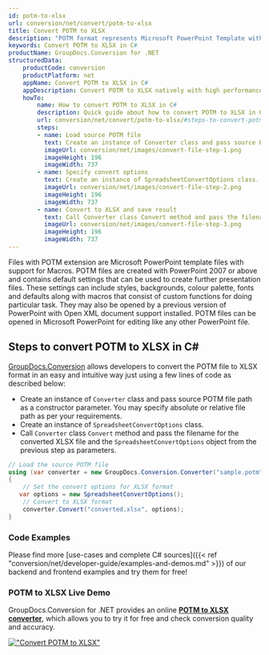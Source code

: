 ```yaml
---
id: potm-to-xlsx
url: conversion/net/convert/potm-to-xlsx
title: Convert POTM to XLSX
description: "POTM format represents Microsoft PowerPoint Template with .potm extension. Learn how to convert POTM to XLSX file programmatically in C# language using GroupDocs.Conversion for .NET library."
keywords: Convert POTM to XLSX in C#
productName: GroupDocs.Conversion for .NET
structuredData:
    productCode: conversion
    productPlatform: net
    appName: Convert POTM to XLSX in C#
    appDescription: Convert POTM to XLSX natively with high performance using C# language and server side GroupDocs.Conversion for .NET APIs, without the use of any software like Microsoft or Open Office.
    howTo:
        name: How to convert POTM to XLSX in C# 
        description: Quick guide about how to convert POTM to XLSX in C# with high performance and accuracy.
        url: conversion/net/convert/potm-to-xlsx/#steps-to-convert-potm-to-xlsx-in-c
        steps:
        - name: Load source POTM file 
          text: Create an instance of Converter class and pass source POTM file path as a constructor parameter. You may specify absolute or relative file path as per your requirements. 
          imageUrl: conversion/net/images/convert-file-step-1.png
          imageHeight: 196
          imageWidth: 737
        - name: Specify convert options 
          text: Create an instance of SpreadsheetConvertOptions class.
          imageUrl: conversion/net/images/convert-file-step-2.png
          imageHeight: 196
          imageWidth: 737
        - name: Convert to XLSX and save result 
          text: Call Converter class Convert method and pass the filename for the converted HTML file and the SpreadsheetConvertOptions object from the previous step as parameters.
          imageUrl: conversion/net/images/convert-file-step-3.png
          imageHeight: 196
          imageWidth: 737
---
```


Files with POTM extension are Microsoft PowerPoint template files with support for Macros. POTM files are created with PowerPoint 2007 or above and contains default settings that can be used to create further presentation files. These settings can include styles, backgrounds, colour palette, fonts and defaults along with macros that consist of custom functions for doing particular task. They may also be opened by a previous version of PowerPoint with Open XML document support installed. POTM files can be opened in Microsoft PowerPoint for editing like any other PowerPoint file.

## Steps to convert POTM to XLSX in C#

[GroupDocs.Conversion](https://products.groupdocs.com/conversion/net) allows developers to convert the POTM file to XLSX format in an easy and intuitive way just using a few lines of code as described below:

* Create an instance of `Converter` class and pass source POTM file path as a constructor parameter. You may specify absolute or relative file path as per your requirements. 
* Create an instance of `SpreadsheetConvertOptions` class.
* Call `Converter` class `Convert` method and pass the filename for the converted XLSX file and the `SpreadsheetConvertOptions` object from the previous step as parameters.

```csharp
// Load the source POTM file
using (var converter = new GroupDocs.Conversion.Converter("sample.potm"))
{
    // Set the convert options for XLSX format
   var options = new SpreadsheetConvertOptions();
    // Convert to XLSX format
    converter.Convert("converted.xlsx", options);
}
```

### Code Examples

Please find more [use-cases and complete C# sources]({{< ref "conversion/net/developer-guide/examples-and-demos.md" >}}) of our backend and frontend examples and try them for free!

### POTM to XLSX Live Demo

GroupDocs.Conversion for .NET provides an online [**POTM to XLSX converter**](https://products.groupdocs.app/conversion/potm-to-xlsx), which allows you to try it for free and check conversion quality and accuracy.

[!["Convert POTM to XLSX"](conversion/net/images/convert-to-xlsx/convert-potm-to-xlsx.png)](https://products.groupdocs.app/conversion/potm-to-xlsx)